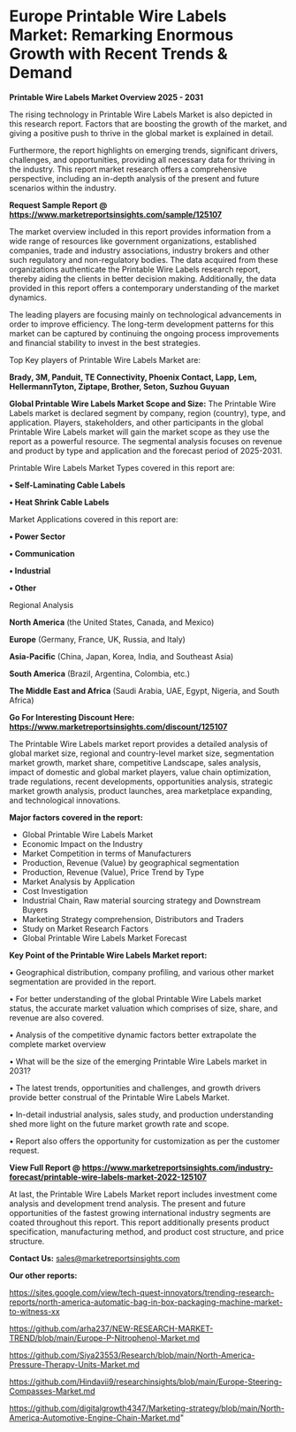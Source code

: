 # Europe Printable Wire Labels Market: Remarking Enormous Growth with Recent Trends & Demand

<Strong> Printable Wire Labels Market Overview 2025 - 2031</strong>

The rising technology in Printable Wire Labels Market is also depicted in this research report. Factors that are boosting the growth of the market, and giving a positive push to thrive in the global market is explained in detail.

Furthermore, the report highlights on emerging trends, significant drivers, challenges, and opportunities, providing all necessary data for thriving in the industry. This report market research offers a comprehensive perspective, including an in-depth analysis of the present and future scenarios within the industry.

<strong>Request Sample Report @ <a href=https://www.marketreportsinsights.com/sample/125107>https://www.marketreportsinsights.com/sample/125107</a></strong>

The market overview included in this report provides information from a wide range of resources like government organizations, established companies, trade and industry associations, industry brokers and other such regulatory and non-regulatory bodies. The data acquired from these organizations authenticate the Printable Wire Labels research report, thereby aiding the clients in better decision making. Additionally, the data provided in this report offers a contemporary understanding of the market dynamics.

The leading players are focusing mainly on technological advancements in order to improve efficiency. The long-term development patterns for this market can be captured by continuing the ongoing process improvements and financial stability to invest in the best strategies.

Top Key players of Printable Wire Labels Market are:

<strong>Brady, 3M, Panduit, TE Connectivity, Phoenix Contact, Lapp, Lem, HellermannTyton, Ziptape, Brother, Seton, Suzhou Guyuan</strong>

<strong><b>Global Printable Wire Labels Market Scope and Size:</b></strong>
The Printable Wire Labels market is declared segment by company, region (country), type, and application. Players, stakeholders, and other participants in the global Printable Wire Labels market will gain the market scope as they use the report as a powerful resource. The segmental analysis focuses on revenue and product by type and application and the forecast period of 2025-2031.

Printable Wire Labels Market Types covered in this report are:

<strong>• Self-Laminating Cable Labels

• Heat Shrink Cable Labels</strong>

Market Applications covered in this report are:

<strong>• Power Sector

• Communication

• Industrial

• Other</strong> 

Regional Analysis

<strong>North America</strong> (the United States, Canada, and Mexico)

<strong>Europe</strong> (Germany, France, UK, Russia, and Italy)

<strong>Asia-Pacific</strong> (China, Japan, Korea, India, and Southeast Asia)

<strong>South America</strong> (Brazil, Argentina, Colombia, etc.)

<strong>The Middle East and Africa</strong> (Saudi Arabia, UAE, Egypt, Nigeria, and South Africa)

<strong>Go For Interesting Discount Here: <a href=https://www.marketreportsinsights.com/discount/125107>https://www.marketreportsinsights.com/discount/125107</a></strong>

The Printable Wire Labels market report provides a detailed analysis of global market size, regional and country-level market size, segmentation market growth, market share, competitive Landscape, sales analysis, impact of domestic and global market players, value chain optimization, trade regulations, recent developments, opportunities analysis, strategic market growth analysis, product launches, area marketplace expanding, and technological innovations.

<strong><b>Major factors covered in the report:</b></strong>
<ul>
  <li>Global Printable Wire Labels Market </li>
  <li>Economic Impact on the Industry</li>
  <li>Market Competition in terms of Manufacturers</li>
  <li>Production, Revenue (Value) by geographical segmentation</li>
  <li>Production, Revenue (Value), Price Trend by Type</li>
  <li>Market Analysis by Application</li>
  <li>Cost Investigation</li>
  <li>Industrial Chain, Raw material sourcing strategy and Downstream Buyers</li>
  <li>Marketing Strategy comprehension, Distributors and Traders</li>
  <li>Study on Market Research Factors</li>
  <li>Global Printable Wire Labels Market Forecast</li>
</ul>

<strong><b>Key Point of the Printable Wire Labels Market report:</b></strong>

• Geographical distribution, company profiling, and various other market segmentation are provided in the report.

• For better understanding of the global Printable Wire Labels market status, the accurate market valuation which comprises of size, share, and revenue are also covered.

• Analysis of the competitive dynamic factors better extrapolate the complete market overview

• What will be the size of the emerging Printable Wire Labels market in 2031?

• The latest trends, opportunities and challenges, and growth drivers provide better construal of the Printable Wire Labels Market.

• In-detail industrial analysis, sales study, and production understanding shed more light on the future market growth rate and scope.

• Report also offers the opportunity for customization as per the customer request.

<strong><b>View Full Report @ <a href=https://www.marketreportsinsights.com/industry-forecast/printable-wire-labels-market-2022-125107>https://www.marketreportsinsights.com/industry-forecast/printable-wire-labels-market-2022-125107</a></b></strong>


At last, the Printable Wire Labels Market report includes investment come analysis and development trend analysis. The present and future opportunities of the fastest growing international industry segments are coated throughout this report. This report additionally presents product specification, manufacturing method, and product cost structure, and price structure.

<strong>Contact Us:</strong>
sales@marketreportsinsights.com

<strong>Our other reports:</strong>

<a href=https://sites.google.com/view/tech-quest-innovators/trending-research-reports/north-america-automatic-bag-in-box-packaging-machine-market-to-witness-xx>https://sites.google.com/view/tech-quest-innovators/trending-research-reports/north-america-automatic-bag-in-box-packaging-machine-market-to-witness-xx</a>

<a href=https://github.com/arha237/NEW-RESEARCH-MARKET-TREND/blob/main/Europe-P-Nitrophenol-Market.md>https://github.com/arha237/NEW-RESEARCH-MARKET-TREND/blob/main/Europe-P-Nitrophenol-Market.md</a>

<a href=https://github.com/Siya23553/Research/blob/main/North-America-Pressure-Therapy-Units-Market.md>https://github.com/Siya23553/Research/blob/main/North-America-Pressure-Therapy-Units-Market.md</a>

<a href=https://github.com/Hindavii9/researchinsights/blob/main/Europe-Steering-Compasses-Market.md>https://github.com/Hindavii9/researchinsights/blob/main/Europe-Steering-Compasses-Market.md</a>

<a href=https://github.com/digitalgrowth4347/Marketing-strategy/blob/main/North-America-Automotive-Engine-Chain-Market.md>https://github.com/digitalgrowth4347/Marketing-strategy/blob/main/North-America-Automotive-Engine-Chain-Market.md</a>"
